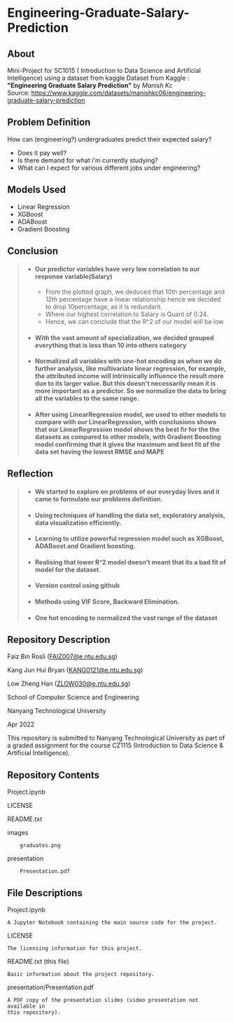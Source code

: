 # Engineering-Graduate-Salary-Prediction


About
----------------------
Mini-Project for SC1015 ( Introduction to Data Science and Artificial Intelligence) using a dataset from kaggle
Dataset from Kaggle : **"Engineering Graduate Salary Prediction"** by *Manish Kc*  
Source: https://www.kaggle.com/datasets/manishkc06/engineering-graduate-salary-prediction


Problem Definition
----------------------
How can (engineering?) undergraduates predict their expected salary?
- Does it pay well?
- Is there demand for what i'm currently studying?
- What can I expect for various different jobs under engineering?


Models Used
----------------------
- Linear Regression
- XGBoost
- ADABoost
- Gradient Boosting

Conclusion
-----------------------

> - ####  Our predictor variables have very low correlation to our response variable(Salary) 
>   - From the plotted graph, we deduced that 10th percentage and 12th percentage have a linear relationship hence we decided to drop 10percentage, as it is redundant.
>   - Where our highest correlation to Salary is Quant of 0.24.
>   -  Hence, we can conclude that the R^2 of our model will be low
> - ####  With the vast amount of specialization, we decided grouped everything that is less than 10 into others category
> - #### Normalized all variables with one-hot encoding as when we do further analysis, like multivariate linear regression, for example, the attributed income will intrinsically influence the result more due to its larger value. But this doesn't necessarily mean it is more important as a predictor. So we normalize the data to bring all the variables to the same range.
> - #### After using LinearRegression model, we used to other models to compare with our LinearRegression, with conclusions shows that our LinearRegression model shows the best fir for the the datasets as compared to other models, with Gradient Boosting model confirming that it gives the maximum and best fit of the data set having the lowest RMSE and MAPE


Reflection
-----------------------
> - #### We started to explore on problems of our everyday lives and it came to formulate our problems definition.
> - #### Using techniques of handling the data set, exploratory analysis, data visualization efficiently.
> - #### Learning to utilize powerful regression model such as XGBoost, ADABoost and Gradient boosting.
> - #### Realising that lower R^2 model doesn't meant that its a bad fit of model for the dataset.
> - #### Version control using github
> - #### Methods using VIF Score, Backward Elimination.
> - #### One hot encoding to normalized the vast range of the dataset


Repository Description
----------------------

Faiz Bin Rosli (FAIZ007@e.ntu.edu.sg)

Kang Jun Hui Bryan (KANG0121@e.ntu.edu.sg)

Low Zheng Han (ZLOW030@e.ntu.edu.sg)

School of Computer Science and Engineering

Nanyang Technological University

Apr 2022

This repository is submitted to Nanyang Technological University as part of a 
graded assignment for the course CZ1115 (Introduction to Data Science & 
Artificial Intelligence).

Repository Contents
-------------------

Project.ipynb

LICENSE
        
README.txt

images
        
        graduates.png

presentation
        
        Presentation.pdf
       
File Descriptions
-----------------

Project.ipynb
    
    A Jupyter Notebook containing the main source code for the project.
    
LICENSE

    The licensing information for this project.

README.txt (this file)
    
    Basic information about the project repository.
    
presentation/Presentation.pdf
    
    A PDF copy of the presentation slides (video presentation not available in 
    this repository).


